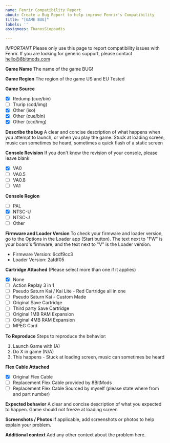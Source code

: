 ```yaml
---
name: Fenrir Compatibility Report
about: Create a Bug Report to help improve Fenrir's Compatibility
title: "[GAME BUG]"
labels: ''
assignees: ThanosSiopoudis

---
```


*IMPORTANT*
Please only use this page to report compatibility issues with Fenrir. If you are looking for generic support, please contact hello@8bitmods.com

**Game Name**
The name of the game
BUG!

**Game Region**
The region of the game
US and EU Tested

**Game Source**
- [X] Redump (cue/bin)
- [ ] Trurip (ccd/img)
- [X] Other (iso)
- [X] Other (cue/bin)
- [X] Other (ccd/img)

**Describe the bug**
A clear and concise description of what happens when you attempt to launch, or when you play the game.
Stuck at loading screen, music can sometimes be heard, sometimes a quick flash of a static screen


**Console Revision**
If you don't know the revision of your console, please leave blank
- [X] VA0
- [ ] VA0.5
- [ ] VA0.8
- [ ] VA1

**Console Region**
- [ ] PAL
- [X] NTSC-U
- [ ] NTSC-J
- [ ] Other

**Firmware and Loader Version**
To check your firmware and loader version, go to the Options in the Loader app (Start button). The text next to "FW" is your board's firmware, and the text next to "V" is the Loader version.
- Firmware Version: 6cdf9cc3
- Loader Version: 2afdf05

**Cartridge Attached**
(Please select more than one if it applies)
- [X] None
- [ ] Action Replay 3 in 1
- [ ] Pseudo Saturn Kai / Kai Lite - Red Cartridge all in one
- [ ] Pseudo Saturn Kai - Custom Made
- [ ] Original Save Cartridge
- [ ] Third party Save Cartridge
- [ ] Original 1MB RAM Expansion
- [ ] Original 4MB RAM Expansion
- [ ] MPEG Card

**To Reproduce**
Steps to reproduce the behavior:
1. Launch Game with (A)
2. Do X in game (N/A)
3. This happens - Stuck at loading screen, music can sometimes be heard

**Flex Cable Attached**
- [X] Original Flex Cable
- [ ] Replacement Flex Cable provided by 8BitMods
- [ ] Replacement Flex Cable Sourced by myself (please state where from and part number)

**Expected behavior**
A clear and concise description of what you expected to happen.
Game should not freeze at loading screen

**Screenshots / Photos**
If applicable, add screenshots or photos to help explain your problem.

**Additional context**
Add any other context about the problem here.
